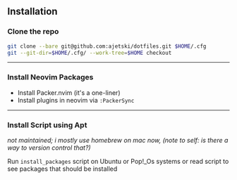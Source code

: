 ## Installation

### Clone the repo

```bash
git clone --bare git@github.com:ajetski/dotfiles.git $HOME/.cfg
git --git-dir=$HOME/.cfg/ --work-tree=$HOME checkout
```

<hr>

### Install Neovim Packages
- Install Packer.nvim (it's a one-liner)
- Install plugins in neovim via `:PackerSync`

<hr>

### Install Script using Apt

*not maintained; i mostly use homebrew on mac now, (note to self: is there a way to version control that?)*

Run `install_packages` script on Ubuntu or Pop!_Os systems or read script to see packages that should be installed
